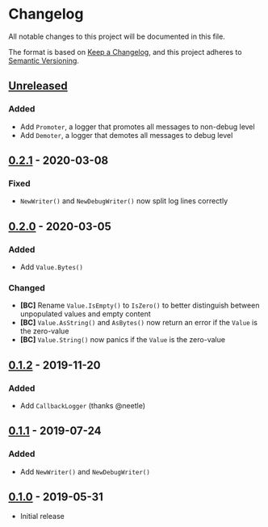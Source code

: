 # Changelog

All notable changes to this project will be documented in this file.

The format is based on [Keep a Changelog], and this project adheres to
[Semantic Versioning].

<!-- references -->
[Keep a Changelog]: https://keepachangelog.com/en/1.0.0/
[Semantic Versioning]: https://semver.org/spec/v2.0.0.html

## [Unreleased]

### Added

- Add `Promoter`, a logger that promotes all messages to non-debug level
- Add `Demoter`, a logger that demotes all messages to debug level

## [0.2.1] - 2020-03-08

### Fixed

- `NewWriter()` and `NewDebugWriter()` now split log lines correctly

## [0.2.0] - 2020-03-05

### Added

- Add `Value.Bytes()`

### Changed

- **[BC]** Rename `Value.IsEmpty()` to `IsZero()` to better distinguish between unpopulated values and empty content
- **[BC]** `Value.AsString()` and `AsBytes()` now return an error if the `Value` is the zero-value
- **[BC]** `Value.String()` now panics if the `Value` is the zero-value

## [0.1.2] - 2019-11-20

### Added

- Add `CallbackLogger` (thanks @neetle)

## [0.1.1] - 2019-07-24

### Added

- Add `NewWriter()` and `NewDebugWriter()`

## [0.1.0] - 2019-05-31

- Initial release

<!-- references -->
[Unreleased]: https://github.com/dogmatiq/dogma
[0.1.0]: https://github.com/dogmatiq/dogma/releases/tag/v0.1.0
[0.1.1]: https://github.com/dogmatiq/dogma/releases/tag/v0.1.1
[0.1.2]: https://github.com/dogmatiq/dogma/releases/tag/v0.1.2
[0.2.0]: https://github.com/dogmatiq/dogma/releases/tag/v0.2.0
[0.2.1]: https://github.com/dogmatiq/dogma/releases/tag/v0.2.1

<!-- version template
## [0.0.1] - YYYY-MM-DD

### Added
### Changed
### Deprecated
### Removed
### Fixed
### Security
-->
